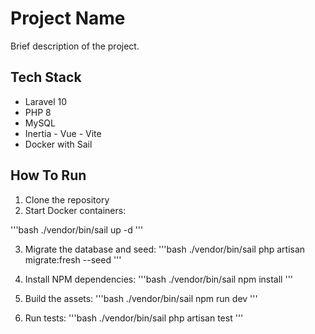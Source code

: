 # Project Name

Brief description of the project.

## Tech Stack

- Laravel 10
- PHP 8
- MySQL
- Inertia - Vue - Vite
- Docker with Sail

## How To Run

1. Clone the repository
2. Start Docker containers:

'''bash
./vendor/bin/sail up -d
'''

3. Migrate the database and seed:
'''bash
./vendor/bin/sail php artisan migrate:fresh --seed
'''

4. Install NPM dependencies:
'''bash
./vendor/bin/sail npm install
'''

5. Build the assets:
'''bash
./vendor/bin/sail npm run dev
'''

6. Run tests:
'''bash
./vendor/bin/sail php artisan test
'''

